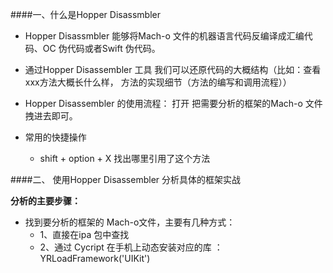 ####一、什么是Hopper Disassmbler

- Hopper Disassmbler 能够将Mach-o 文件的机器语言代码反编译成汇编代码、OC 伪代码或者Swift 伪代码。

- 通过Hopper Disassembler 工具 我们可以还原代码的大概结构（比如：查看 xxx方法大概长什么样， 方法的实现细节（方法的编写和调用流程））

- Hopper Disassembler 的使用流程： 打开 把需要分析的框架的Mach-o 文件拽进去即可。

- 常用的快捷操作
    - shift + option + X
    找出哪里引用了这个方法 
    
    
####二、 使用Hopper Disassembler 分析具体的框架实战

**分析的主要步骤：**
- 找到要分析的框架的 Mach-o文件，主要有几种方式：
    - 1、直接在ipa 包中查找
    - 2、通过 Cycript 在手机上动态安装对应的库 ： YRLoadFramework('UIKit')